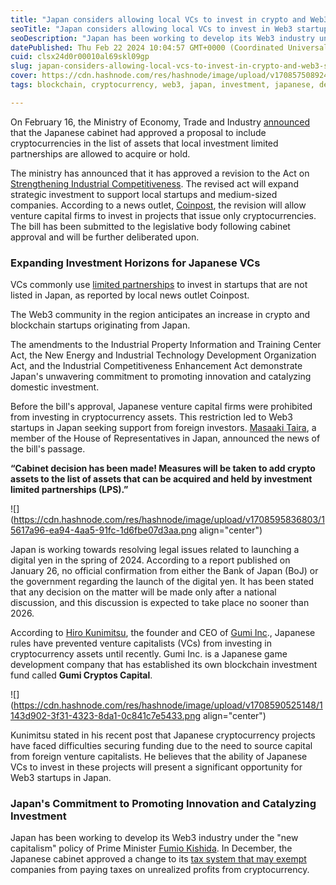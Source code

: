 ```yaml
---
title: "Japan considers allowing local VCs to invest in crypto and Web3 startups"
seoTitle: "Japan considers allowing local VCs to invest in Web3 startup"
seoDescription: "Japan has been working to develop its Web3 industry under the "new capitalism" policy of Prime Minister Fumio Kishida. "
datePublished: Thu Feb 22 2024 10:04:57 GMT+0000 (Coordinated Universal Time)
cuid: clsx24d0r00010al69skl09gp
slug: japan-considers-allowing-local-vcs-to-invest-in-crypto-and-web3-startups
cover: https://cdn.hashnode.com/res/hashnode/image/upload/v1708575089249/0cee694a-a5ab-4702-bd50-2c5472bdcda6.png
tags: blockchain, cryptocurrency, web3, japan, investment, japanese, decentralization

---
```


On February 16, the Ministry of Economy, Trade and Industry [announced](https://www.meti.go.jp/press/2023/02/20240216001/20240216001.html) that the Japanese cabinet had approved a proposal to include cryptocurrencies in the list of assets that local investment limited partnerships are allowed to acquire or hold.

The ministry has announced that it has approved a revision to the Act on [Strengthening Industrial Competitiveness](https://elaws.e-gov.go.jp/document?lawid=425AC0000000098). The revised act will expand strategic investment to support local startups and medium-sized companies. According to a news outlet, [Coinpost](https://coinpost.jp/?p=511133), the revision will allow venture capital firms to invest in projects that issue only cryptocurrencies. The bill has been submitted to the legislative body following cabinet approval and will be further deliberated upon.

### **Expanding Investment Horizons for Japanese VCs**

VCs commonly use [limited partnerships](https://www.meti.go.jp/policy/economy/keiei_innovation/keizaihousei/kumiaihou.html) to invest in startups that are not listed in Japan, as reported by local news outlet Coinpost.

The Web3 community in the region anticipates an increase in crypto and blockchain startups originating from Japan.

The amendments to the Industrial Property Information and Training Center Act, the New Energy and Industrial Technology Development Organization Act, and the Industrial Competitiveness Enhancement Act demonstrate Japan's unwavering commitment to promoting innovation and catalyzing domestic investment.

Before the bill's approval, Japanese venture capital firms were prohibited from investing in cryptocurrency assets. This restriction led to Web3 startups in Japan seeking support from foreign investors. [Masaaki Taira](https://twitter.com/TAIRAMASAAKI/status/1758335060766609532?ref_src=twsrc%5Etfw%7Ctwcamp%5Etweetembed%7Ctwterm%5E1758335060766609532%7Ctwgr%5E942f48a11288de9c5281c7e313af4329c029b6b8%7Ctwcon%5Es1_&ref_url=https%3A%2F%2Fcointelegraph.com%2Fnews%2Fjapan-web3-investments-partnership), a member of the House of Representatives in Japan, announced the news of the bill's passage.

**“Cabinet decision has been made! Measures will be taken to add crypto assets to the list of assets that can be acquired and held by investment limited partnerships (LPS).”**

![](https://cdn.hashnode.com/res/hashnode/image/upload/v1708595836803/15617a96-ea94-4aa5-91fc-1d6fbe07d3aa.png align="center")

Japan is working towards resolving legal issues related to launching a digital yen in the spring of 2024. According to a report published on January 26, no official confirmation from either the Bank of Japan (BoJ) or the government regarding the launch of the digital yen. It has been stated that any decision on the matter will be made only after a national discussion, and this discussion is expected to take place no sooner than 2026.

According to [Hiro Kunimitsu](https://www.crunchbase.com/person/hironao-kunimitsu), the founder and CEO of [Gumi Inc](https://gu3.co.jp/en/)., Japanese rules have prevented venture capitalists (VCs) from investing in cryptocurrency assets until recently. Gumi Inc. is a Japanese game development company that has established its own blockchain investment fund called **Gumi Cryptos Capital**.

![](https://cdn.hashnode.com/res/hashnode/image/upload/v1708590525148/1143d902-3f31-4323-8da1-0c841c7e5433.png align="center")

Kunimitsu stated in his recent post that Japanese cryptocurrency projects have faced difficulties securing funding due to the need to source capital from foreign venture capitalists. He believes that the ability of Japanese VCs to invest in these projects will present a significant opportunity for Web3 startups in Japan.

### **Japan's Commitment to Promoting Innovation and Catalyzing Investment**

Japan has been working to develop its Web3 industry under the "new capitalism" policy of Prime Minister [Fumio Kishida](https://www.theblock.co/post/241258/web3-japan-fumio-kishida). In December, the Japanese cabinet approved a change to its [tax system that may exempt](https://www.theblock.co/post/269200/japan-seeks-to-exempt-companies-from-tax-on-unrealized-crypto-gains-reports) companies from paying taxes on unrealized profits from cryptocurrency.